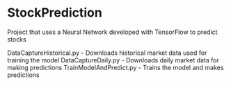 # StockPrediction
Project that uses a Neural Network developed with TensorFlow to predict stocks


DataCaptureHistorical.py - Downloads historical market data used for training the model
DataCaptureDaily.py - Downloads daily market data for making predictions
TrainModelAndPredict.py - Trains the model and makes predictions
